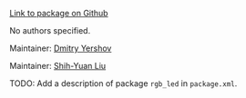 <div id='rgb_led-autogenerated' markdown='1'>


<!-- do not edit this file, autogenerated -->

[Link to package on Github](github:org=duckietown,repo=Software,path=40-coordination/rgb_led,branch=andrea-config)

No authors specified.

Maintainer: [Dmitry Yershov](mailto:yershov@mit.edu)

Maintainer: [Shih-Yuan Liu](mailto:syliu@mit.edu)

TODO: Add a description of package `rgb_led` in `package.xml`.



</div>

